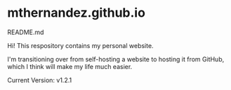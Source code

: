 # mthernandez.github.io
README.md

Hi! This respository contains my personal website.

I'm transitioning over from self-hosting a website to hosting it from GitHub, which I think will make my life much easier.

Current Version: v1.2.1
